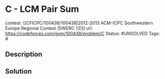 # C - LCM Pair Sum

contest: [[CFICPC/100438/100438|2012-2013 ACM-ICPC Southwestern Europe Regional Contest (SWERC 12)]]
url: https://codeforces.com/gym/100438/problem/C
Status: #UNSOLVED
Tags: #

## Description

## Solution

